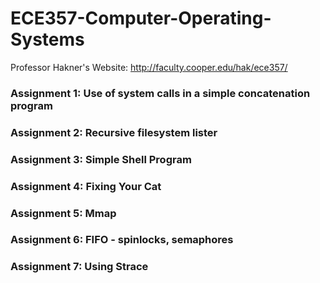 # ECE357-Computer-Operating-Systems
Professor Hakner's Website: http://faculty.cooper.edu/hak/ece357/

### Assignment 1: Use of system calls in a simple concatenation program

### Assignment 2: Recursive filesystem lister 

### Assignment 3: Simple Shell Program

### Assignment 4: Fixing Your Cat

### Assignment 5: Mmap

### Assignment 6: FIFO - spinlocks, semaphores

### Assignment 7: Using Strace
